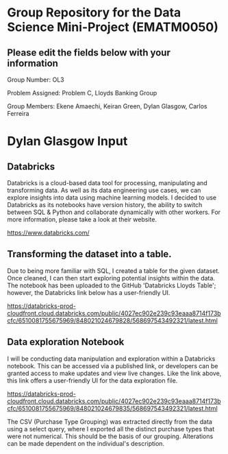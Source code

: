 # Group Repository for the Data Science Mini-Project (EMATM0050)

## Please edit the fields below with your information
Group Number: OL3

Problem Assigned: Problem C, Lloyds Banking Group

Group Members: Ekene Amaechi, Keiran Green, Dylan Glasgow, Carlos Ferreira 


# Dylan Glasgow Input

## Databricks

Databricks is a cloud-based data tool for processing, manipulating and transforming data. As well as its data engineering use cases, we can explore insights into data using machine learning models. I decided to use Databricks as its notebooks have version history, the ability to switch between SQL & Python and collaborate dynamically with other workers. For more information, please take a look at their website. 

https://www.databricks.com/

## Transforming the dataset into a table.

Due to being more familiar with SQL, I created a table for the given dataset. Once cleaned, I can then start exploring potential insights within the data. The notebook has been uploaded to the GitHub 'Databricks Lloyds Table'; however, the Databricks link below has a user-friendly UI.

https://databricks-prod-cloudfront.cloud.databricks.com/public/4027ec902e239c93eaaa8714f173bcfc/6510081755675969/848021024679828/568697543492321/latest.html

## Data exploration Notebook

I will be conducting data manipulation and exploration within a Databricks notebook. This can be accessed via a published link, or developers can be granted access to make updates and view live changes. Like the link above, this link offers a user-friendly UI for the data exploration file. 

https://databricks-prod-cloudfront.cloud.databricks.com/public/4027ec902e239c93eaaa8714f173bcfc/6510081755675969/848021024679835/568697543492321/latest.html

The CSV (Purchase Type Grouping) was extracted directly from the data using a select query, where I exported all the distinct purchase types that were not numerical. This should be the basis of our grouping. Alterations can be made dependent on the individual's description. 






